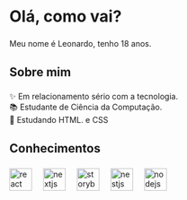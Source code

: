 <h1 align="left">Olá, como vai?</h1>

###

<p align="left">Meu nome é Leonardo, tenho 18 anos.</p>

###

<h2 align="left">Sobre mim</h2>

###

<p align="left">✨ Em relacionamento sério com a tecnologia.<br>📚 Estudante de Ciência da Computação.<br>🎯 Estudando HTML. e CSS <br></p>

###

<h2 align="left">Conhecimentos</h2>

###

<div align="left">
  <img src="https://cdn.jsdelivr.net/gh/devicons/devicon/icons/html5/html5-plain.svg" height="40" alt="react logo"  />
  <img width="12" />
  <img src="https://cdn.jsdelivr.net/gh/devicons/devicon/icons/css3/css3-plain.svg" height="40" alt="nextjs logo"  />
  <img width="12" />
  <img src="https://cdn.jsdelivr.net/gh/devicons/devicon/icons/postgresql/postgresql-plain.svg" height="40" alt="storybook logo"  />
  <img width="12" />
  <img src="https://cdn.jsdelivr.net/gh/devicons/devicon/icons/javascript/javascript-plain.svg" height="40" alt="nestjs logo"  />
  <img width="12" />
  <img src="https://cdn.jsdelivr.net/gh/devicons/devicon/icons/photoshop/photoshop-plain.svg" height="40" alt="nodejs logo"  />
  <img width="12" />
</div>

###
